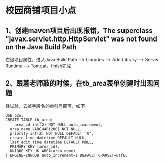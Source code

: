 # 校园商铺项目小点

## 1、创建maven项目后出现报错，The superclass "javax.servlet.http.HttpServlet" was not found on the Java Build Path
右键项目属性，进入Java Build Path --> Libraries --> Add Library --> Server Runtime --> Tomcat，finish完成

## 2、跟着老师敲的时候，在tb_area表单创建时出现问题
经试验，去掉字段名的单引号即可，如下
```
USE o2o;
CREATE TABLE tb_area(
	area_id int(2) NOT NULL auto_increment,
  area_name VARCHAR(200) NOT NULL,
  priority int(2) NOT NULL DEFAULT '0',
  create_time datetime DEFAULT NULL,
  last_edit_time datetime DEFAULT NULL,
  PRIMARY KEY (area_id),
  UNIQUE KEY UK_AREA(area_name)
) ENGINE=INNODB auto_increment=1 DEFAULT CHARSET=utf8;
```

# 
